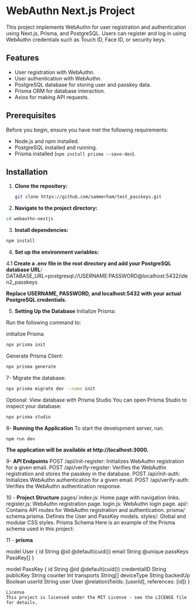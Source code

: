# WebAuthn Next.js Project

This project implements WebAuthn for user registration and authentication using Next.js, Prisma, and PostgreSQL. Users can register and log in using WebAuthn credentials such as Touch ID, Face ID, or security keys.

## Features

- User registration with WebAuthn.
- User authentication with WebAuthn.
- PostgreSQL database for storing user and passkey data.
- Prisma ORM for database interaction.
- Axios for making API requests.

## Prerequisites

Before you begin, ensure you have met the following requirements:

- Node.js and npm installed.
- PostgreSQL installed and running.
- Prisma installed (`npm install prisma --save-dev`).

## Installation

1. **Clone the repository:**

   ```bash
   git clone https://github.com/sammerham/test_passkeys.git
   
2. **Navigate to the project directory:**

``` bash
cd webauthn-nextjs
```

3. **Install dependencies:**

``` bash
npm install
```
4. **Set up the environment variables:**

4.1 **Create a .env file in the root directory and add your PostgreSQL database URL:**
DATABASE_URL=postgresql://USERNAME:PASSWORD@localhost:5432/iden2_passkeys

**Replace USERNAME, PASSWORD, and localhost:5432 with your actual PostgreSQL credentials.**

5. **Setting Up the Database**
Initialize Prisma:

Run the following command to:

initialize Prisma
```bash
npx prisma init
```
Generate Prisma Client:
```bash
npx prisma generate
```
7- Migrate the database:
``` bash
npx prisma migrate dev --name init
```
Optional: View database with Prisma Studio
You can open Prisma Studio to inspect your database:

```bash
npx prisma studio
``` 

8- **Running the Application**
To start the development server, run:

``` bash
npm run dev
```
**The application will be available at http://localhost:3000.**

9- **API Endpoints**
POST /api/init-register: Initializes WebAuthn registration for a given email.
POST /api/verify-register: Verifies the WebAuthn registration and stores the passkey in the database.
POST /api/init-auth: Initializes WebAuthn authentication for a given email.
POST /api/verify-auth: Verifies the WebAuthn authentication response.

10 - **Project Structure**
pages/
index.js: Home page with navigation links.
register.js: WebAuthn registration page.
login.js: WebAuthn login page.
api/: Contains API routes for WebAuthn registration and authentication.
prisma/
schema.prisma: Defines the User and PassKey models.
styles/: Global and modular CSS styles.
Prisma Schema
Here is an example of the Prisma schema used in this project:

11 - **prisma**

model User {
  id       String    @id @default(cuid())
  email    String    @unique
  passKeys PassKey[]
}


model PassKey {
  id               String   @id @default(cuid())
  credentialID     String
  publicKey        String
  counter          Int
  transports       String[]
  deviceType       String
  backedUp         Boolean
  userId           String
  user             User     @relation(fields: [userId], references: [id])
}

```
License
This project is licensed under the MIT License - see the LICENSE file for details.